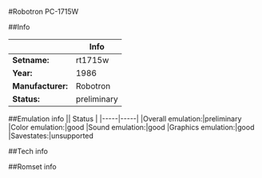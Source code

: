 #Robotron PC-1715W

##Info

||Info|
|-----|-----|
|**Setname:**|rt1715w
|**Year:**|1986
|**Manufacturer:**|Robotron
|**Status:**|preliminary

##Emulation info
|| Status |
|-----|-----|
|Overall emulation:|preliminary
|Color emulation:|good
|Sound emulation:|good
|Graphics emulation:|good
|Savestates:|unsupported

##Tech info

##Romset info

<!--- START OF EDITED COMMENT DO NOT TOUCH TEXT ABOVE-->
